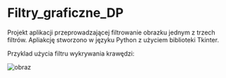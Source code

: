 # Filtry_graficzne_DP
Projekt aplikacji przeprowadzającej filtrowanie obrazku jednym z trzech filtrów. Apliakcję stworzono w języku Python z użyciem biblioteki Tkinter.

Przyklad użycia filtru wykrywania krawędzi:

![obraz](https://user-images.githubusercontent.com/87314459/223432656-0e8b6623-126a-46a5-a12e-9f0aab0b1643.png)
